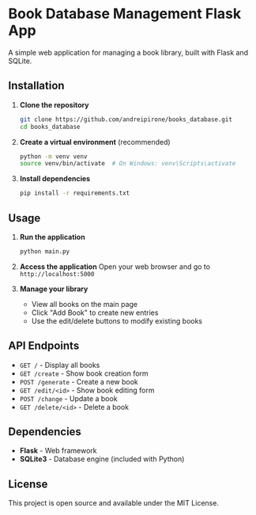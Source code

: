 # Book Database Management Flask App

A simple web application for managing a book library, built with Flask and SQLite.

## Installation

1. **Clone the repository**
   ```bash
   git clone https://github.com/andreipirone/books_database.git
   cd books_database
   ```

2. **Create a virtual environment** (recommended)
   ```bash
   python -m venv venv
   source venv/bin/activate  # On Windows: venv\Scripts\activate
   ```

3. **Install dependencies**
   ```bash
   pip install -r requirements.txt
   ```

## Usage

1. **Run the application**
   ```bash
   python main.py
   ```

2. **Access the application**
   Open your web browser and go to `http://localhost:5000`

3. **Manage your library**
   - View all books on the main page
   - Click "Add Book" to create new entries
   - Use the edit/delete buttons to modify existing books

## API Endpoints

- `GET /` - Display all books
- `GET /create` - Show book creation form
- `POST /generate` - Create a new book
- `GET /edit/<id>` - Show book editing form
- `POST /change` - Update a book
- `GET /delete/<id>` - Delete a book

## Dependencies

- **Flask** - Web framework
- **SQLite3** - Database engine (included with Python)

## License

This project is open source and available under the MIT License.
